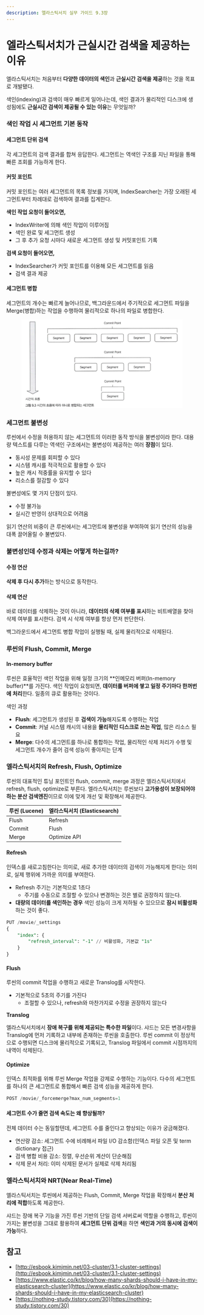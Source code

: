 ```yaml
---
description: 엘라스틱서치 실무 가이드 9.3장
---
```


# 엘라스틱서치가 근실시간 검색을 제공하는 이유

엘라스틱서치는 처음부터 **다양한 데이터의 색인**과 **근실시간 검색을 제공**하는 것을 목표로 개발됐다.

색인(indexing)과 검색이 매우 빠르게 일어나는데, 색인 결과가 물리적인 디스크에 생성됨에도 **근실시간 검색이 제공될 수 있는 이유**는 무엇일까?

### 색인 작업 시 세그먼트 기본 동작

#### 세그먼트 단위 검색

각 세그먼트의 검색 결과를 합쳐 응답한다. 세그먼트는 역색인 구조를 지닌 파일을 통해 빠른 조회를 가능하게 한다.

#### 커밋 포인트

커밋 포인트는 여러 세그먼트의 목록 정보를 가지며, IndexSearcher는 가장 오래된 세그먼트부터 차례대로 검색하여 결과를 집계한다.

**색인 작업 요청이 들어오면,**

* IndexWriter에 의해 색인 작업이 이루어짐
* 색인 완료 및 세그먼트 생성
* 그 후 추가 요청 시마다 새로운 세그먼트 생성 및 커밋포인트 기록

**검색 요청이 들어오면,**

* IndexSearcher가 커밋 포인트를 이용해 모든 세그먼트를 읽음
* 검색 결과 제공

#### 세그먼트 병합

세그먼트의 개수는 빠르게 늘어나므로, 백그라운드에서 주기적으로 세그먼트 파일을 Merge(병합)하는 작업을 수행하여 물리적으로 하나의 파일로 병합한다.

<figure><img src="../../.gitbook/assets/14.png" alt=""><figcaption></figcaption></figure>

### 세그먼트 불변성

루씬에서 수정을 허용하지 않는 세그먼트의 이러한 동작 방식을 불변성이라 한다. 대용량 텍스트를 다루는 역색인 구조에서는 불변성이 제공하는 여러 **장점**이 있다.

* 동시성 문제를 회피할 수 있다
* 시스템 캐시를 적극적으로 활용할 수 있다
* 높은 캐시 적중률을 유지할 수 있다
* 리소스를 절감할 수 있다

불변성에도 몇 가지 단점이 있다.

* 수정 불가능
* 실시간 반영이 상대적으로 어려움

읽기 연산의 비중이 큰 루씬에서는 세그먼트에 불변성을 부여하여 읽기 연산의 성능을 대폭 끌어올릴 수 불변있다.

### 불변성인데 수정과 삭제는 어떻게 하는걸까?

#### **수정 연산**

**삭제 후 다시 추가**하는 방식으로 동작한다.

#### 삭제 연산

바로 데이터를 삭제하는 것이 아니라, **데이터의 삭제 여부를 표시**하는 비트배열을 찾아 삭제 여부를 표시한다. 검색 시 삭제 여부를 항상 먼저 판단한다.

백그라운드에서 세그먼트 병합 작업이 실행될 때, 실제 물리적으로 삭제된다.

### 루씬의 Flush, Commit, Merge

#### In-memory buffer

루씬은 효율적인 색인 작업을 위해 일정 크기의 \*\*인메모리 버퍼(In-memory buffer)\*\*를 가진다. 색인 작업이 요청되면, **데이터를 버퍼에 쌓고 일정 주기마다 한꺼번에 처리**한다. 일종의 큐로 활용하는 것이다.

색인 과정

* **Flush**: 세그먼트가 생성된 후 **검색이 가능**해지도록 수행하는 작업
* **Commit**: 커널 시스템 캐시의 내용을 **물리적인 디스크로 쓰는 작업**, 많은 리소스 필요
* **Merge**: 다수의 세그먼트를 하나로 통합하는 작업, 물리적인 삭제 처리가 수행 및 세그먼트 개수가 줄어 검색 성능이 좋아지는 단계

### 엘라스틱서치의 Refresh, Flush, Optimize

루씬의 대표적인 튜닝 포인트인 flush, commit, merge 과정은 엘라스틱서치에서 refresh, flush, optimize로 부른다. 엘라스틱서치는 루씬보다 **고가용성이 보장되어야 하는 분산 검색엔진**이므로 이에 맞게 개선 및 확장해서 제공한다.

| **루씬 (Lucene)** | **엘라스틱서치 (Elasticsearch)** |
| --------------- | -------------------------- |
| Flush           | Refresh                    |
| Commit          | Flush                      |
| Merge           | Optimize API               |

#### Refresh

인덱스를 새로고침한다는 의미로, 새로 추가한 데이터의 검색이 가능해지게 한다는 의미로, 실제 행위에 가까운 의미를 부여한다.

* Refresh 주기는 기본적으로 1초다
  * 주기를 수동으로 조절할 수 있으나 변경하는 것은 별로 권장하지 않는다.
* **대량의 데이터를 색인하는 경우** 색인 성능이 크게 저하될 수 있으므로 **잠시 비활성화**하는 것이 좋다.

```sql
PUT /movie/_settings
{
	"index": {
		"refresh_interval": "-1" // 비활성화, 기본값 "1s"
	}
}
```

#### Flush

루씬의 commit 작업을 수행하고 새로운 Translog를 시작한다.

* 기본적으로 5초의 주기를 가진다
  * 조절할 수 있으나, refresh와 마찬가지로 수정을 권장하지 않는다

**Translog**

엘라스틱서치에서 **장애 복구를 위해 제공되는 특수한 파일**이다. 샤드는 모든 변경사항을 Translog에 먼저 기록하고 내부에 존재하는 루씬을 호출한다. 루씬 commit 이 정상적으로 수행되면 디스크에 물리적으로 기록되고, Translog 파일에서 commit 시점까지의 내역이 삭제된다.

#### Optimize

인덱스 최적화를 위해 루씬 Merge 작업을 강제로 수행하는 기능이다. 다수의 세그먼트를 하나의 큰 세그먼트로 통합해서 빠른 검색 성능을 제공하게 한다.

```sql
POST /movie/_forcemerge?max_num_segments=1
```

#### 세그먼트 수가 줄면 검색 속도는 왜 향상될까?

전체 데이터 수는 동일할텐데, 세그먼트 수를 줄인다고 향상되는 이유가 궁금해졌다.

* 연산량 감소: 세그먼트 수에 비례해서 파일 I/O 감소함(인덱스 파일 오픈 및 term dictionary 접근)
* 검색 병합 비용 감소: 정렬, 우선순위 계산이 단순해짐
* 삭제 문서 처리: 이미 삭제된 문서가 실제로 삭제 처리됨

### **엘라스틱서치와 NRT(Near Real-Time)**

엘라스틱서치는 루씬에서 제공하는 Flush, Commit, Merge 작업을 확장해서 **분산 처리에 적합**하도록 제공한다.

샤드는 장애 복구 기능을 가진 루씬 기반의 단일 검색 서버로써 역할을 수행하고, 루씬이 가지는 불변성을 그대로 활용하여 **세그먼트 단위 검색**을 하면 **색인과 거의 동시에 검색이 가능**하다.

## 참고

* [http://esbook.kimjmin.net/03-cluster/3.1-cluster-settings](http://esbook.kimjmin.net/03-cluster/3.1-cluster-settings)
* [https://www.elastic.co/kr/blog/how-many-shards-should-i-have-in-my-elasticsearch-cluster](https://www.elastic.co/kr/blog/how-many-shards-should-i-have-in-my-elasticsearch-cluster)
* [https://nothing-study.tistory.com/30](https://nothing-study.tistory.com/30)
